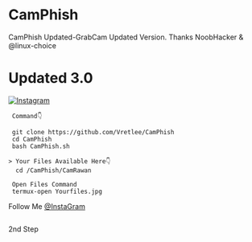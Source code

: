 # CamPhish
CamPhish Updated-GrabCam Updated Version. 
Thanks NoobHacker & @linux-choice 
# Updated 3.0
<a href="https://instagram.com/krish_na_2568" rel="nofollow"><img title="Instagram" src="https://camo.githubusercontent.com/603963737d345c892a61d11c6f0902b18b91f6fd1b5ae9754af77fd892fcd99c/68747470733a2f2f696d672e736869656c64732e696f2f62616467652f494e5354414752414d2d707572706c653f7374796c653d666f722d7468652d6261646765266c6f676f3d696e7374616772616d" data-canonical-src="https://img.shields.io/badge/INSTAGRAM-purple?style=for-the-badge&amp;logo=instagram" style="max-width:100%;"></a>
</p>


     Command👇

     git clone https://github.com/Vretlee/CamPhish
     cd CamPhish
     bash CamPhish.sh
     
    > Your Files Available Here👇
      cd /CamPhish/CamRawan

     Open Files Command 
     termux-open Yourfiles.jpg

Follow Me <a href="https://www.instagram.com/krish_na_2568">@InstaGram</a>

<a href="https://github.com/Vretlee/sneakphish"><img title="" src="https://github.com/Vretlee/CamPhish/blob/main/.BaapG_Ghazipur_Up_India.jpg" data-canonical-src="https://github-readme-stats.vercel.app/api/pin/?username=noob-hackers&amp;repo=ipdrone&amp;theme=highcontrast" style="max-width:100%;"></a>
</p>
2nd Step

<a href="https://www.instagram.com/krish_na_2568"><img title="" src="https://github.com/Vretlee/CamPhish/blob/main/LastStepByBaapG.jpg" data-canonical-src="https://github-readme-stats.vercel.app/api/pin/?username=noob-hackers&amp;repo=ipdrone&amp;theme=highcontrast" style="max-width:100%;"></a>
</p>
